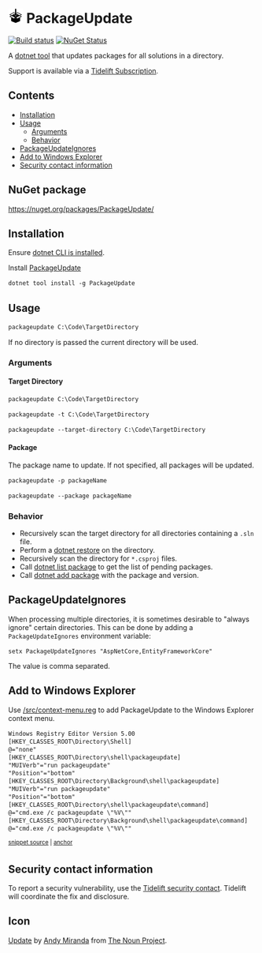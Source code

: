 <!--
GENERATED FILE - DO NOT EDIT
This file was generated by [MarkdownSnippets](https://github.com/SimonCropp/MarkdownSnippets).
Source File: /readme.source.md
To change this file edit the source file and then run MarkdownSnippets.
-->

# <img src="/src/icon.png" height="30px"> PackageUpdate

[![Build status](https://ci.appveyor.com/api/projects/status/sq3dnh0uyl7sf9uv/branch/master?svg=true)](https://ci.appveyor.com/project/SimonCropp/PackageUpdate)
[![NuGet Status](https://img.shields.io/nuget/v/PackageUpdate.svg)](https://www.nuget.org/packages/PackageUpdate/)

A [dotnet tool](https://docs.microsoft.com/en-us/dotnet/core/tools/global-tools) that updates packages for all solutions in a directory.

Support is available via a [Tidelift Subscription](https://tidelift.com/subscription/pkg/nuget-packageupdate?utm_source=nuget-packageupdate&utm_medium=referral&utm_campaign=enterprise).

<!-- toc -->
## Contents

  * [Installation](#installation)
  * [Usage](#usage)
    * [Arguments](#arguments)
    * [Behavior](#behavior)
  * [PackageUpdateIgnores](#packageupdateignores)
  * [Add to Windows Explorer](#add-to-windows-explorer)
  * [Security contact information](#security-contact-information)<!-- endtoc -->


## NuGet package

https://nuget.org/packages/PackageUpdate/


## Installation

Ensure [dotnet CLI is installed](https://docs.microsoft.com/en-us/dotnet/core/tools/).

Install [PackageUpdate](https://nuget.org/packages/PackageUpdate/)

```ps
dotnet tool install -g PackageUpdate
```


## Usage

```ps
packageupdate C:\Code\TargetDirectory
```

If no directory is passed the current directory will be used.


### Arguments


#### Target Directory

```ps
packageupdate C:\Code\TargetDirectory
```

```ps
packageupdate -t C:\Code\TargetDirectory
```

```ps
packageupdate --target-directory C:\Code\TargetDirectory
```


#### Package

The package name to update. If not specified, all packages will be updated.

```ps
packageupdate -p packageName
```

```ps
packageupdate --package packageName
```


### Behavior

 * Recursively scan the target directory for all directories containing a `.sln` file.
 * Perform a [dotnet restore](https://docs.microsoft.com/en-us/dotnet/core/tools/dotnet-restore) on the directory.
 * Recursively scan the directory for `*.csproj` files.
 * Call [dotnet list package](https://docs.microsoft.com/en-us/dotnet/core/tools/dotnet-list-package) to get the list of pending packages.
 * Call [dotnet add package](https://docs.microsoft.com/en-us/dotnet/core/tools/dotnet-add-package) with the package and version.


## PackageUpdateIgnores

When processing multiple directories, it is sometimes desirable to "always ignore" certain directories. This can be done by adding a `PackageUpdateIgnores` environment variable:

```
setx PackageUpdateIgnores "AspNetCore,EntityFrameworkCore"
```

The value is comma separated.


## Add to Windows Explorer

Use [/src/context-menu.reg](context-menu.reg) to add PackageUpdate to the Windows Explorer context menu.

<!-- snippet: context-menu.reg -->
<a id='snippet-context-menu.reg'/></a>
```reg
Windows Registry Editor Version 5.00
[HKEY_CLASSES_ROOT\Directory\Shell]
@="none"
[HKEY_CLASSES_ROOT\Directory\shell\packageupdate]
"MUIVerb"="run packageupdate"
"Position"="bottom"
[HKEY_CLASSES_ROOT\Directory\Background\shell\packageupdate]
"MUIVerb"="run packageupdate"
"Position"="bottom"
[HKEY_CLASSES_ROOT\Directory\shell\packageupdate\command]
@="cmd.exe /c packageupdate \"%V\""
[HKEY_CLASSES_ROOT\Directory\Background\shell\packageupdate\command]
@="cmd.exe /c packageupdate \"%V\""
```
<sup><a href='/src/context-menu.reg#L1-L13' title='File snippet `context-menu.reg` was extracted from'>snippet source</a> | <a href='#snippet-context-menu.reg' title='Navigate to start of snippet `context-menu.reg`'>anchor</a></sup>
<!-- endsnippet -->


## Security contact information

To report a security vulnerability, use the [Tidelift security contact](https://tidelift.com/security). Tidelift will coordinate the fix and disclosure.


## Icon

[Update](https://thenounproject.com/search/?q=update&i=2060555) by [Andy Miranda](https://thenounproject.com/andylontuan88) from [The Noun Project](https://thenounproject.com/).
